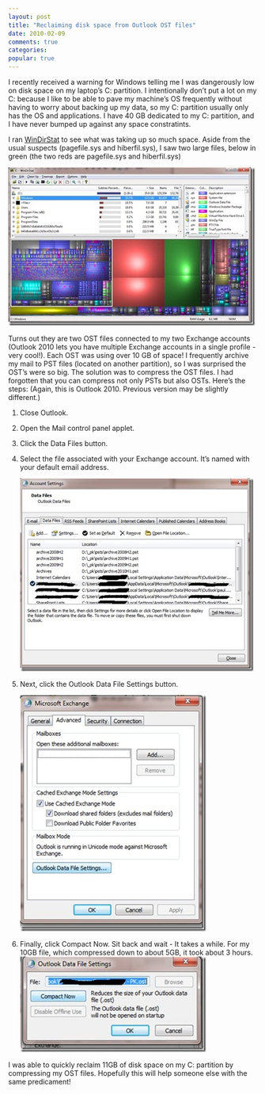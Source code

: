 ```yaml
---
layout: post
title: "Reclaiming disk space from Outlook OST files"
date: 2010-02-09
comments: true
categories: 
popular: true
---
```

I recently received a warning for Windows telling me I was dangerously low on disk space on my laptop’s C: partition. I intentionally don’t put a lot on my C: because I like to be able to pave my machine’s OS frequently without having to worry about backing up my data, so my C: partition usually only has the OS and applications. I have 40 GB dedicated to my C: partition, and I have never bumped up against any space constratints.

I ran [WinDirStat](http://windirstat.info) to see what was taking up so much space. Aside from the usual suspects (pagefile.sys and hiberfil.sys), I saw two large files, below in green (the two reds are pagefile.sys and hiberfil.sys)

![](/images/posts/outlook/1.jpg)

Turns out they are two OST files connected to my two Exchange accounts (Outlook 2010 lets you have multiple Exchange accounts in a single profile - very cool!). Each OST was using over 10 GB of space! I frequently archive my mail to PST files (located on another partition), so I was surprised the OST’s were so big.
The solution was to compress the OST files. I had forgotten that you can compress not only PSTs but also OSTs. Here’s the steps: (Again, this is Outlook 2010. Previous version may be slightly different.)

1. Close Outlook.
2. Open the Mail control panel applet.
3. Click the Data Files button.
4. Select the file associated with your Exchange account. It’s named with your default email address.

    ![](/images/posts/outlook/2.jpg)
 
5. Next, click the Outlook Data File Settings button.

    ![](/images/posts/outlook/3.jpg)

6. Finally, click Compact Now. Sit back and wait - It takes a while. For my 10GB file, which compressed down to about 5GB, it took about 3 hours.
    ![](/images/posts/outlook/4.jpg)
 
I was able to quickly reclaim 11GB of disk space on my C: partition by compressing my OST files. Hopefully this will help someone else with the same predicament!

